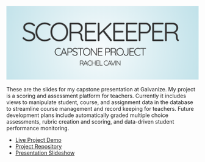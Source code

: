 
![First presentation Slide](/firstslide.png)

These are the slides for my capstone presentation at Galvanize. My project is a scoring and assessment platform for teachers. Currently it includes views to manipulate student, course, and assignment data in the database to streamline course management and record keeping for teachers. Future development plans include automatically graded multiple choice assessments, rubric creation and scoring, and data-driven student performance monitoring.

* [Live Project Demo](https://cavin-capstone.herokuapp.com/)
* [Project Repository](https://github.com/Rmcavin/capStone)
* [Presentation Slideshow](https://rmcavin.github.io/capstone_presentation/)
